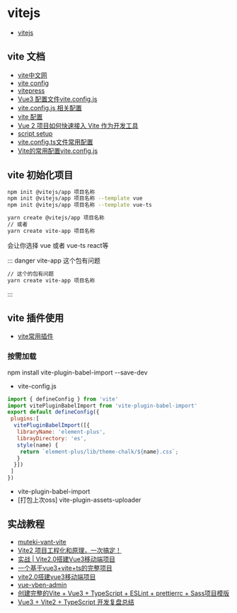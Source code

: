 # vitejs

- [vitejs](https://cn.vitejs.dev/)

## vite 文档

- [vite中文网](https://cn.vitejs.dev/)
- [vite config](https://vitejs.dev/config/#config-file)
- [vitepress](https://vitepress.vuejs.org/)
- [Vue3 配置文件vite.config.js](https://blog.csdn.net/hbiao68/article/details/108972775)
- [vite.config.js 相关配置](https://blog.csdn.net/weixin_43880397/article/details/121848881)
- [vite 配置](https://juejin.cn/post/6949138186886971429)
- [Vue 2 项目如何快速接入 Vite 作为开发工具](https://mp.weixin.qq.com/s/tfvE75639PibrYISXtY9hQ)
- [script setup](https://github.com/vuejs/rfcs/blob/master/active-rfcs/0040-script-setup.md)
- [vite.config.ts文件常用配置](https://www.jianshu.com/p/6a3695d8f7fe)
- [Vite的常用配置vite.config.js](https://github.com/staven630/vite-config)

## vite 初始化项目

<CodeGroup>

<CodeGroupItem title="npm 方式" active>

``` bash
npm init @vitejs/app 项目名称
npm init @vitejs/app 项目名称 --template vue
npm init @vitejs/app 项目名称 --template vue-ts

```

</CodeGroupItem>
<CodeGroupItem title="yarn 方式">

``` bash
yarn create @vitejs/app 项目名称
// 或者
yarn create vite-app 项目名称

```

会让你选择 vue 或者 vue-ts react等
</CodeGroupItem>

</CodeGroup>

::: danger vite-app 这个包有问题

``` bash
// 这个的包有问题
yarn create vite-app 项目名称
```

:::

## vite 插件使用

- [vite常用插件](https://zhuanlan.zhihu.com/p/375971479)

### 按需加载

npm install vite-plugin-babel-import --save-dev

- vite-config.js

``` js
import { defineConfig } from 'vite'
import vitePluginBabelImport from 'vite-plugin-babel-import'
export default defineConfig({
 plugins:[
  vitePluginBabelImport([{
   libraryName: 'element-plus',
   librayDirectory: 'es',
   style(name) {
    return `element-plus/lib/theme-chalk/${name}.css`;
   }
  }])
 ] 
})
```

- vite-plugin-babel-import
- [打包上次oss] vite-plugin-assets-uploader

## 实战教程

- [muteki-vant-vite](https://gitee.com/WeiziPlus/muteki-vite)
- [Vite2 项目工程化和原理，一次搞定！](https://mp.weixin.qq.com/s/wSfgGmTRNZITegWzT3v_mw)
- [实战 | Vite2.0搭建Vue3移动端项目](https://mp.weixin.qq.com/s/j2g69KtJHEVIyg_8O32WsQ)
- [一个基于vue3+vite+ts的完整项目](https://blog.csdn.net/qq_34256872/article/details/108990797)
- [vite2.0搭建vue3移动端项目](https://zhuanlan.zhihu.com/p/351888882)
- [vue-vben-admin](https://github.com/anncwb/vue-vben-admin)
- [创建完整的Vite + Vue3 + TypeScript + ESLint + prettierrc + Sass项目模版](https://blog.csdn.net/weixin_43931876/article/details/114605284)
- [Vue3 + Vite2 + TypeScript 开发复盘总结](https://mp.weixin.qq.com/s/uiGqqTlkqxlItFnwMmYDUQ)
